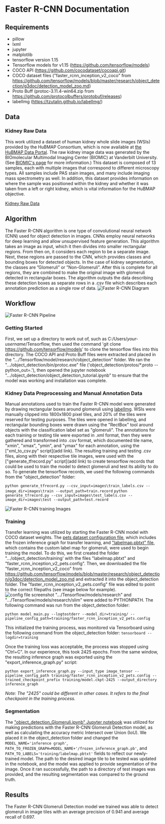 # Faster R-CNN Documentation

## Requirements

* pillow
* lxml
* jupyter
* matplotlib
* tensorflow version 1.15
* Tensorflow models for v1.15 (https://github.com/tensorflow/models)
* COCO API (https://github.com/cocodataset/cocoapi.git)
* COCO dataset files ("faster_rcnn_inception_v2_coco" from https://github.com/tensorflow/models/blob/master/research/object_detection/g3doc/detection_model_zoo.md)
* Proto Buff (protoc-3.11.4-win64.zip from https://github.com/protocolbuffers/protobuf/releases)
* labelImg (https://tzutalin.github.io/labelImg/)

## Data

### Kidney Raw Data
This work utilized a dataset of human kidney whole slide images (WSIs) provided by the HuBMAP Consortium, which is now available at [the HuBMAP Data Portal](https://portal.hubmapconsortium.org/search?origin_sample.mapped_organ[0]=Kidney%20%28Left%29&origin_sample.mapped_organ[1]=Kidney%20%28Right%29&group_name[0]=Vanderbilt%20TMC&entity_type[0]=Dataset). The raw kidney image data was generated by the BIOmolecular Multimodal Imaging Center (BIOMIC) at Vanderbilt University. (See [BIOMIC's page](https://medschool.vanderbilt.edu/biomic/) for more information.) This dataset is composed of 13 samples, each with multiple images that correspond to different microscopy types. All samples include PAS  stain images, and many include imaging mass spectrometry as well. In addition, this dataset provides information on where the sample was positioned within the kidney and whether it was taken from a left or right kidney, which is vital information for the HuBMAP objective.

[Kidney Raw Data](https://drive.google.com/drive/folders/14aLxPR9LlzdWXPomAX1moqL0UnRm_RbW?usp=sharing)

## Algorithm

The Faster R-CNN algorithm is one type of convolutional neural network (CNN) used for object detection in images. CNNs employ neural networks for deep learning and allow unsupervised feature generation. This algorithm takes an image as input, which it then divides into smaller rectangular regions. From then on, it considers each region to be a separate image. Next, these regions are passed to the CNN, which provides classes and bounding boxes for detected objects. In the case of kidney segmentation, the classes are ”Glomeruli” or ”Non-Glomeruli”. After this is complete for all regions, they are combined to make the original image with glomeruli detected in rectangular boxes. The algorithm outputs the data describing these detection boxes as separate rows in a .csv file which describes each annotation prediction as a single row of data.
![Faster R-CNN Diagram](https://github.com/cns-iu/ccf-research-ftu/blob/master/images/FasterRCNNblockdiagram.png)

## Workflow
![Faster R-CNN Pipeline](https://github.com/cns-iu/ccf-research-ftu/blob/master/images/pipeline%20images/Faster%20RCNN%20Pipeline.jpg)
### Getting Started

First, we set up a directory to work out of, such as C:/Users/*your-username*/Tensorflow, then used the command 'git clone https://github.com/tensorflow/models' to clone the tensorflow files into this directory. The COCO API and Proto Buff files were extracted and placed in the ".../Tensorflow/model/research/object_detection" folder. 
We ran the ".../object_detection/bin/protoc.exe" file ('object_detection/protos/*.proto --python_out=.'), then opened the jupyter notebook ".../object_detection/object_detection_tutorial.ipynb" to ensure that the model was working and installation was complete.

### Kidney Data Preprocessing and Manual Annotation Data

Manual annotations used to train the Faster R-CNN model were generated by drawing rectangular boxes around glomeruli using [labelImg](https://tzutalin.github.io/labelImg/). WSIs were manually clipped into 1800x1800 pixel tiles, and 20% of the tiles were reserved for testing purposes. The tiles were opened in labelImg, and rectangular bounding boxes were drawn using the "RectBox" tool around objects with the classification label set as "glomeruli". The annotations for each training or testing tile were exported in .xml format, then they were gathered and transformed into .csv format, which documented tile name, "xmin", "xmax", "ymin", and "ymax" for each annotation, using the ["xml_to_csv.py" script](add link). The resulting training and testing .csv files, along with their respective tile images, were used with the ["generate_tfrecord.py" script](add link) to create tensorflow records that could be used to train the model to detect glomeruli and test its ability to do so.
To generate the tensorflow records, we used the following commands from the "object_detection" folder: 

`python generate_tfrecord.py --csv_input=images\train_labels.csv --image_dir=images\train --output_path=train.record`
`python generate_tfrecord.py --csv_input=images\test_labels.csv --image_dir=images\test --output_path=test.record`

![Faster R-CNN training Images](https://github.com/cns-iu/ccf-research-ftu/blob/master/images/FasterRCNNmanualannotation.png)
### Training

Transfer learning was utilized by starting the Faster R-CNN model with COCO dataset weights. The [pets dataset configuration file](https://github.com/cns-iu/ccf-research-ftu/blob/master/Faster%20R-CNN/faster_rcnn_inception_v2_pets.config), which includes the frozen inference graph for transfer learning, and ["labelmap.pbtxt" file](https://github.com/cns-iu/ccf-research-ftu/blob/master/Faster%20R-CNN/labelmap.pbtxt), which contains the custom label map for glomeruli, were used to begin training the model.
To do this, we first created the folder ".../object_detection/training' with the files "labelmap.pbtxt" and "faster_rcnn_inception_v2_pets.config". Then, we downloaded the file "faster_rcnn_inception_v2_coco" from https://github.com/tensorflow/models/blob/master/research/object_detection/g3doc/detection_model_zoo.md and extracted it into the object_detection folder.
The "faster_rcnn_inception_v2_pets.config" file was edited to point to the correct filepaths (see image below for example).
![config file screenshot](https://github.com/cns-iu/ccf-research-ftu/blob/master/images/config%20file%20screenshot.png)
".../Tensorflow/models/research" and ".../Tensorflow/models/research/slim" were added to PYTHONPATH.
The following command was run from the object_detection folder:

`python model_main.py --logtostderr --model_dir=training/ --pipeline_config_path=training/faster_rcnn_inception_v2_pets.config`

This initialized the training process, was monitored via Tensorboard using the following command from the object_detection folder:
`tensorboard --logdir=training`

Once the training loss was acceptable, the process was stopped using "Ctrl+C". In our experience, this took 2425 epochs. From the same window, the resulting inference graph was exported using the "export_inference_graph.py" script:
 
`python export_inference_graph.py --input_type image_tensor --pipeline_config_path training/faster_rcnn_inception_v2_pets.config --trained_checkpoint_prefix training/model.ckpt-2425 --output_directory inference_graph`

*Note: The "2425" could be different in other cases. It refers to the final checkpoint in the training process.*

### Segmentation

The ["object_detection_Glomeruli.ipynb" Jupyter notebook](https://github.com/cns-iu/ccf-research-ftu/blob/master/Faster%20R-CNN/object_detection_Glomeruli.ipynb) was utilized for making predictions with the Faster R-CNN Glomeruli Detection model, as well as calculating the accuracy metric Intersect over Union (IoU).
We placed it in the object_detection folder and changed the `MODEL_NAME='inference graph'`, `PATH_TO_FROZEN_GRAPH=MODEL_NAME+'/frozen_inference_graph.pb'`, and `PATH_TO_LABELS='training/labelmap.pbtxt'` fields to reflect our newly-trained model.
The path to the desired image tile to be tested was updated in the notebook, and the model was applied to provide segmentation of the image.
Once it ran successfully, the path to a directory of test images was provided, and the resulting segmentation was compared to the ground truth.

## Results

The Faster R-CNN Glomeruli Detection model we trained was able to detect glomeruli in image tiles with an average precision of 0.941 and average recall of 0.697.